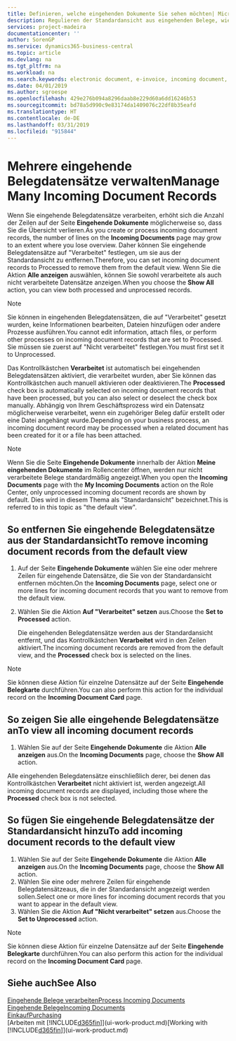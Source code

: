```yaml
---
title: Definieren, welche eingehenden Dokumente Sie sehen möchten| Microsoft Docs
description: Regulieren der Standardansicht aus eingehenden Belege, wie Erechnungen, um die Übersicht verarbeiteten und nicht verarbeiteten Datensätzen zu verbessern.
services: project-madeira
documentationcenter: ''
author: SorenGP
ms.service: dynamics365-business-central
ms.topic: article
ms.devlang: na
ms.tgt_pltfrm: na
ms.workload: na
ms.search.keywords: electronic document, e-invoice, incoming document, OCR, ecommerce, document exchange, import invoice
ms.date: 04/01/2019
ms.author: sgroespe
ms.openlocfilehash: 429e276b094a8296daab8e229d60a6dd16246b53
ms.sourcegitcommit: bd78a5d990c9e83174da1409076c22df8b35eafd
ms.translationtype: HT
ms.contentlocale: de-DE
ms.lasthandoff: 03/31/2019
ms.locfileid: "915844"
---
```

# <a name="manage-many-incoming-document-records"></a><span data-ttu-id="5c443-103">Mehrere eingehende Belegdatensätze verwalten</span><span class="sxs-lookup"><span data-stu-id="5c443-103">Manage Many Incoming Document Records</span></span>
<span data-ttu-id="5c443-104">Wenn Sie eingehende Belegdatensätze verarbeiten, erhöht sich die Anzahl der Zeilen auf der Seite **Eingehende Dokumente** möglicherweise so, dass Sie die Übersicht verlieren.</span><span class="sxs-lookup"><span data-stu-id="5c443-104">As you create or process incoming document records, the number of lines on the **Incoming Documents** page may grow to an extent where you lose overview.</span></span> <span data-ttu-id="5c443-105">Daher können Sie eingehende Belegdatensätze auf "Verarbeitet" festlegen, um sie aus der Standardansicht zu entfernen.</span><span class="sxs-lookup"><span data-stu-id="5c443-105">Therefore, you can set incoming document records to Processed to remove them from the default view.</span></span> <span data-ttu-id="5c443-106">Wenn Sie die Aktion **Alle anzeigen** auswählen, können Sie sowohl verarbeitete als auch nicht verarbeitete Datensätze anzeigen.</span><span class="sxs-lookup"><span data-stu-id="5c443-106">When you choose the **Show All** action, you can view both processed and unprocessed records.</span></span>

> [!NOTE]  
>   <span data-ttu-id="5c443-107">Sie können in eingehenden Belegdatensätzen, die auf "Verarbeitet" gesetzt wurden, keine Informationen bearbeiten, Dateien hinzufügen oder andere Prozesse ausführen.</span><span class="sxs-lookup"><span data-stu-id="5c443-107">You cannot edit information, attach files, or perform other processes on incoming document records that are set to Processed.</span></span> <span data-ttu-id="5c443-108">Sie müssen sie zuerst auf "Nicht verarbeitet" festlegen.</span><span class="sxs-lookup"><span data-stu-id="5c443-108">You must first set it to Unprocessed.</span></span>

<span data-ttu-id="5c443-109">Das Kontrollkästchen **Verarbeitet** ist automatisch bei eingehenden Belegdatensätzen aktiviert, die verarbeitet wurden, aber Sie können das Kontrollkästchen auch manuell aktivieren oder deaktivieren.</span><span class="sxs-lookup"><span data-stu-id="5c443-109">The **Processed** check box is automatically selected on incoming document records that have been processed, but you can also select or deselect the check box manually.</span></span> <span data-ttu-id="5c443-110">Abhängig von Ihrem Geschäftsprozess wird ein Datensatz möglicherweise verarbeitet, wenn ein zugehöriger Beleg dafür erstellt oder eine Datei angehängt wurde.</span><span class="sxs-lookup"><span data-stu-id="5c443-110">Depending on your business process, an incoming document record may be processed when a related document has been created for it or a file has been attached.</span></span>

> [!NOTE]  
>   <span data-ttu-id="5c443-111">Wenn Sie die Seite **Eingehende Dokumente** innerhalb der Aktion **Meine eingehenden Dokumente** im Rollencenter öffnen, werden nur nicht verarbeitete Belege standardmäßig angezeigt.</span><span class="sxs-lookup"><span data-stu-id="5c443-111">When you open the **Incoming Documents** page with the **My Incoming Documents** action on the Role Center, only unprocessed incoming document records are shown by default.</span></span> <span data-ttu-id="5c443-112">Dies wird in diesem Thema als "Standardansicht" bezeichnet.</span><span class="sxs-lookup"><span data-stu-id="5c443-112">This is referred to in this topic as "the default view".</span></span>

## <a name="to-remove-incoming-document-records-from-the-default-view"></a><span data-ttu-id="5c443-113">So entfernen Sie eingehende Belegdatensätze aus der Standardansicht</span><span class="sxs-lookup"><span data-stu-id="5c443-113">To remove incoming document records from the default view</span></span>
1. <span data-ttu-id="5c443-114">Auf der Seite **Eingehende Dokumente** wählen Sie eine oder mehrere Zeilen für eingehende Datensätze, die Sie von der Standardansicht entfernen möchten.</span><span class="sxs-lookup"><span data-stu-id="5c443-114">On the **Incoming Documents** page, select one or more lines for incoming document records that you want to remove from the default view.</span></span>
2. <span data-ttu-id="5c443-115">Wählen Sie die Aktion **Auf "Verarbeitet" setzen** aus.</span><span class="sxs-lookup"><span data-stu-id="5c443-115">Choose the **Set to Processed** action.</span></span>

    <span data-ttu-id="5c443-116">Die eingehenden Belegdatensätze werden aus der Standardansicht entfernt, und das Kontrollkästchen **Verarbeitet** wird in den Zeilen aktiviert.</span><span class="sxs-lookup"><span data-stu-id="5c443-116">The incoming document records are removed from the default view, and the **Processed** check box is selected on the lines.</span></span>

> [!NOTE]  
>   <span data-ttu-id="5c443-117">Sie können diese Aktion für einzelne Datensätze auf der Seite **Eingehende Belegkarte** durchführen.</span><span class="sxs-lookup"><span data-stu-id="5c443-117">You can also perform this action for the individual record on the **Incoming Document Card** page.</span></span>

## <a name="to-view-all-incoming-document-records"></a><span data-ttu-id="5c443-118">So zeigen Sie alle eingehende Belegdatensätze an</span><span class="sxs-lookup"><span data-stu-id="5c443-118">To view all incoming document records</span></span>
1. <span data-ttu-id="5c443-119">Wählen Sie auf der Seite **Eingehende Dokumente** die Aktion **Alle anzeigen** aus.</span><span class="sxs-lookup"><span data-stu-id="5c443-119">On the **Incoming Documents** page, choose the **Show All** action.</span></span>

<span data-ttu-id="5c443-120">Alle eingehenden Belegdatensätze einschließlich derer, bei denen das Kontrollkästchen **Verarbeitet** nicht aktiviert ist, werden angezeigt.</span><span class="sxs-lookup"><span data-stu-id="5c443-120">All incoming document records are displayed, including those where the **Processed** check box is not selected.</span></span>

## <a name="to-add-incoming-document-records-to-the-default-view"></a><span data-ttu-id="5c443-121">So fügen Sie eingehende Belegdatensätze der Standardansicht hinzu</span><span class="sxs-lookup"><span data-stu-id="5c443-121">To add incoming document records to the default view</span></span>
1. <span data-ttu-id="5c443-122">Wählen Sie auf der Seite **Eingehende Dokumente** die Aktion **Alle anzeigen** aus.</span><span class="sxs-lookup"><span data-stu-id="5c443-122">On the **Incoming Documents** page, choose the **Show All** action.</span></span>
2. <span data-ttu-id="5c443-123">Wählen Sie eine oder mehrere Zeilen für eingehende Belegdatensätzeaus, die in der Standardansicht angezeigt werden sollen.</span><span class="sxs-lookup"><span data-stu-id="5c443-123">Select one or more lines for incoming document records that you want to appear in the default view.</span></span>
3. <span data-ttu-id="5c443-124">Wählen Sie die Aktion **Auf "Nicht verarbeitet" setzen** aus.</span><span class="sxs-lookup"><span data-stu-id="5c443-124">Choose the **Set to Unprocessed** action.</span></span>  

> [!NOTE]  
>   <span data-ttu-id="5c443-125">Sie können diese Aktion für einzelne Datensätze auf der Seite **Eingehende Belegkarte** durchführen.</span><span class="sxs-lookup"><span data-stu-id="5c443-125">You can also perform this action for the individual record on the **Incoming Document Card** page.</span></span>

## <a name="see-also"></a><span data-ttu-id="5c443-126">Siehe auch</span><span class="sxs-lookup"><span data-stu-id="5c443-126">See Also</span></span>
[<span data-ttu-id="5c443-127">Eingehende Belege verarbeiten</span><span class="sxs-lookup"><span data-stu-id="5c443-127">Process Incoming Documents</span></span>](across-process-income-documents.md)  
[<span data-ttu-id="5c443-128">Eingehende Belege</span><span class="sxs-lookup"><span data-stu-id="5c443-128">Incoming Documents</span></span>](across-income-documents.md)  
[<span data-ttu-id="5c443-129">Einkauf</span><span class="sxs-lookup"><span data-stu-id="5c443-129">Purchasing</span></span>](purchasing-manage-purchasing.md)  
<span data-ttu-id="5c443-130">[Arbeiten mit [!INCLUDE[d365fin](includes/d365fin_md.md)]](ui-work-product.md)</span><span class="sxs-lookup"><span data-stu-id="5c443-130">[Working with [!INCLUDE[d365fin](includes/d365fin_md.md)]](ui-work-product.md)</span></span>
